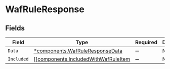 # WafRuleResponse


## Fields

| Field                                                                                      | Type                                                                                       | Required                                                                                   | Description                                                                                |
| ------------------------------------------------------------------------------------------ | ------------------------------------------------------------------------------------------ | ------------------------------------------------------------------------------------------ | ------------------------------------------------------------------------------------------ |
| `Data`                                                                                     | [*components.WafRuleResponseData](../../models/components/wafruleresponsedata.md)          | :heavy_minus_sign:                                                                         | N/A                                                                                        |
| `Included`                                                                                 | [][components.IncludedWithWafRuleItem](../../models/components/includedwithwafruleitem.md) | :heavy_minus_sign:                                                                         | N/A                                                                                        |